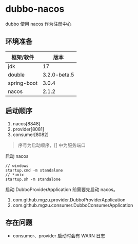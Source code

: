 # dubbo-nacos

dubbo 使用 nacos 作为注册中心

## 环境准备

| 框架/软件       | 版本           |
|-------------|--------------|
| jdk         | 17           |
| double      | 3.2.0-beta.5 |
| spring-boot | 3.0.4        |
| nacos       | 2.1.2        |

## 启动顺序

1. nacos[8848]
2. provider[8081]
3. consumer[8082]

> 序号为启动顺序，[] 中为服务端口

启动 nacos

```
// windows
startup.cmd -m standalone
// *unix
startup.sh -m standalone
```

启动 DubboProviderApplication 前需要先启动 nacos。

1. com.github.mgzu.provider.DubboProviderApplication
2. com.github.mgzu.consumer.DubboConsumerApplication

## 存在问题

* consumer、provider 启动时会有 WARN 日志
